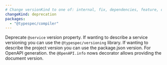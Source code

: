 ```yaml
---
# Change versionKind to one of: internal, fix, dependencies, feature, deprecation, breaking
changeKind: deprecation
packages:
  - "@typespec/compiler"
---
```


Deprecate `@service` version property. If wanting to describe a service versioning you can use the `@typespec/versioning` library. If wanting to describe the project version you can use the package.json version. For OpenAPI generation. the `@OpenAPI.info` nows decorator allows providing the document version.
